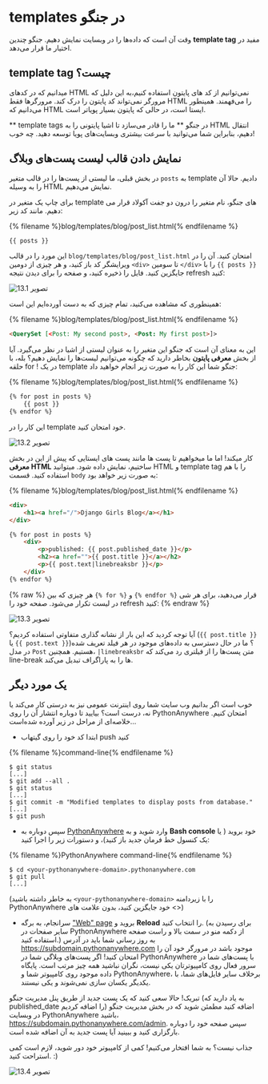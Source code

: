 # templates در جنگو

وقت آن است که داده‌ها را در وبسایت نمایش دهیم. جنگو چندین **template tag** مفید در اختیار ما قرار می‌دهد.

## template tag چیست؟

میدانیم که در کدهای HTML نمی‌توانیم از کد های پایتون استفاده کنیم،به این دلیل که مرورگر نمی‌تواند کد پایتون را درک کند. مرورگرها فقط HTML را می‌فهمند. همینطور می‌دانیم که HTML ایستا است، در حالی که پایتون بسیار پویاتر است.

** template tags در جنگو ** ما را قادر می‌سازد تا اشیا پایتونی را به HTML انتقال دهیم، بنابراین شما می‌توانید با سرعت بیشتری وبسایت‌های پویا توسعه دهید. چه خوب!

## نمایش دادن قالب لیست پست‌های وبلاگ

در بخش قبلی، ما لیستی از پست‌ها را در قالب متغیر `posts` به template دادیم. حالا آن را به وسیله HTML نمایش می‌دهیم.

برای چاپ یک متغیر در template های جنگو، نام متغیر را درون دو جفت آکولاد قرار می دهیم. مانند کد زیر:

{% filename %}blog/templates/blog/post_list.html{% endfilename %}

```html
{{ posts }}
```

این مورد را در قالب `blog/templates/blog/post_list.html` امتحان کنید. آن را در ویرایشگر کد باز کنید، و هر چیزی از دومین `<div>` تا سومین `</div>` را با `{{ posts }}` جایگزین کنید. فایل را ذخیره کنید، و صفحه را برای دیدن نتیجه refresh کنید:

![تصویر 13.1](images/step1.png)

همینطوری که مشاهده می‌کنید، تمام چیزی که به دست آورده‌ایم این است:

{% filename %}blog/templates/blog/post_list.html{% endfilename %}

```html
<QuerySet [<Post: My second post>, <Post: My first post>]>
```

این به معنای آن است که جنگو این متغیر را به عنوان لیستی از اشیا در نظر می‌گیرد. آیا از بخش **معرفی پایتون** بخاطر دارید که چگونه می‌توانیم لیست‌ها را نمایش دهیم؟ بله، با حلقه for ! در یک template جنگو شما این کار را به صورت زیر انجام خواهید داد:

{% filename %}blog/templates/blog/post_list.html{% endfilename %}

```html
{% for post in posts %}
    {{ post }}
{% endfor %}
```

این کار را در template خود امتحان کنید.

![تصویر 13.2](images/step2.png)

کار میکند! اما ما میخواهیم تا پست ها مانند پست های ایستایی که پیش از این در بخش **معرفی HTML** ساختیم، نمایش داده شود. میتوانید HTML و template tag را با هم استفاده کنید. قسمت `body` به صورت زیر خواهد بود:

{% filename %}blog/templates/blog/post_list.html{% endfilename %}

```html
<div>
    <h1><a href="/">Django Girls Blog</a></h1>
</div>

{% for post in posts %}
    <div>
        <p>published: {{ post.published_date }}</p>
        <h2><a href="">{{ post.title }}</a></h2>
        <p>{{ post.text|linebreaksbr }}</p>
    </div>
{% endfor %}
```

{% raw %} هر چیزی که بین `{% for %}` و `{% endfor %}` قرار می‌دهید، برای هر شی در لیست تکرار می‌شود. صفحه خود را refresh کنید: {% endraw %}

![تصویر 13.3](images/step3.png)

آیا توجه کردید که این بار از نشانه گذاری متفاوتی استفاده کردیم؟ (`{{ post.title }}` یا `{{ post.text }}`)؟ ما در حال دسترسی به داده‌های موجود در هر فیلد تعریف شده در مدل `Post` هستیم. همچنین، `|linebreaksbr` متن پست‌ها را از فیلتری رد می‌کند که line-break ها را به پاراگراف تبدیل می‌کند.

## یک مورد دیگر

خوب است اگر بدانیم وب سایت شما روی اینترنت عمومی نیز به درستی کار می‌کند یا نه، درست است؟ بیایید تا دوباره انتشار آن را روی PythonAnywhere امتحان کنیم. خلاصه‌ای از مراحل در زیر آورده شده‌است…

* ابتدا کد خود را روی گیتهاب push کنید

{% filename %}command-line{% endfilename %}

    $ git status
    [...]
    $ git add --all .
    $ git status
    [...]
    $ git commit -m "Modified templates to display posts from database."
    [...]
    $ git push
    

* سپس دوباره به [PythonAnywhere](https://www.pythonanywhere.com/consoles/) وارد شوید و به **Bash console** خود بروید ( یا یک کنسول خط فرمان جدید باز کنید)، و دستورات زیر را اجرا کنید:

{% filename %}PythonAnywhere command-line{% endfilename %}

    $ cd <your-pythonanywhere-domain>.pythonanywhere.com
    $ git pull
    [...]
    

(به خاطر داشته باشید `<your-pythonanywhere-domain>` را با زیردامنه PythonAnywhere خود جایگزین کنید، بدون علامت های <>)

* سرانجام، به برگه ["Web" page](https://www.pythonanywhere.com/web_app_setup/) بروید و **Reload** را انتخاب کنید. (برای رسیدن به سایر صفحات در PythonAnywhere از دکمه منو در سمت بالا و راست صفحه استفاده کنید.) به روز رسانی شما باید در آدرس https://subdomain.pythonanywhere.com موجود باشد در مرورگر خود آن را امتحان کنید! اگر پست‌های وبلاگی شما در PythonAnywhere با پست‌های شما در سرور فعال روی کامپیوترتان یکی نیست، نگران نباشید همه چیز مرتب است. پایگاه داده موجود روی کامپیوتر شما و PythonAnywhere، برخلاف سایر فایل‌های شما، با یکدیگر یکسان سازی نمی‌شوند و یکی نیستند.

تبریک! حالا سعی کنید که یک پست جدید از طریق پنل مدیریت جنگو (به یاد دارید که published_date را اضافه کردیم) اضافه کنید مطمئن شوید که در بخش مدیریت جنگو در وبسایت PythonAnywhere باشید، https://subdomain.pythonanywhere.com/admin. سپس صفحه خود را دوباره بارگزاری کنید و ببینید آیا پست جدید به آن اضافه شده است.

جذاب نیست؟ به شما افتخار می‌کنیم! کمی از کامپیوتر خود دور شوید، لازم است کمی استراحت کنید. :)

![تصویر 13.4](images/donut.png)